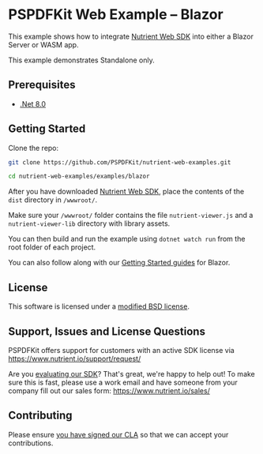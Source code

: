 # PSPDFKit Web Example – Blazor

This example shows how to integrate [Nutrient Web SDK](https://www.nutrient.io/web/) into either a Blazor Server or WASM app.

This example demonstrates Standalone only.

## Prerequisites

- [.Net 8.0](https://dotnet.microsoft.com/en-us/download)

## Getting Started

Clone the repo:

```bash
git clone https://github.com/PSPDFKit/nutrient-web-examples.git

cd nutrient-web-examples/examples/blazor
```

After you have downloaded [Nutrient Web SDK](https://customers.www.nutrient.io/download/web/latest), place the contents of the `dist` directory in `/wwwroot/`.

Make sure your `/wwwroot/` folder contains the file `nutrient-viewer.js` and a `nutrient-viewer-lib` directory with library assets.

You can then build and run the example using `dotnet watch run` from the root folder of each project.

You can also follow along with our [Getting Started guides](https://www.nutrient.io/sdk/web/getting-started/blazor/) for Blazor.

## License

This software is licensed under a [modified BSD license](LICENSE).

## Support, Issues and License Questions

PSPDFKit offers support for customers with an active SDK license via https://www.nutrient.io/support/request/

Are you [evaluating our SDK](https://www.nutrient.io/try/)? That's great, we're happy to help out! To make sure this is fast, please use a work email and have someone from your company fill out our sales form: https://www.nutrient.io/sales/

## Contributing

Please ensure
[you have signed our CLA](https://www.nutrient.io/guides/web/current/miscellaneous/contributing/) so that we can
accept your contributions.
